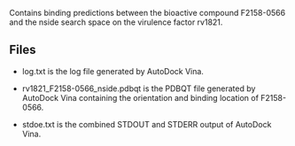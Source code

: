 Contains binding predictions between the bioactive compound F2158-0566 and the nside search space on the virulence factor rv1821.

## Files

- log.txt is the log file generated by AutoDock Vina.

- rv1821_F2158-0566_nside.pdbqt is the PDBQT file generated by AutoDock Vina containing the orientation and binding location of F2158-0566.

- stdoe.txt is the combined STDOUT and STDERR output of AutoDock Vina.

